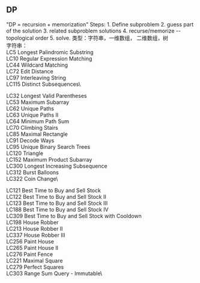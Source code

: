 ## DP
"DP = recursion + memorization"
Steps: 1. Define subproblem 2. guess part of the solution 3. related subproblem solutions 4. recurse/memorize -- topological order 5. solve.
类型：字符串，一维数组， 二维数组，树\
字符串：\
LC5 Longest Palindromic Substring\
LC10 Regular Expression Matching\
LC44 Wildcard Matching\
LC72 Edit Distance\
LC97 Interleaving String\
LC115 Distinct Subsequences\


LC32 Longest Valid Parentheses\
LC53 Maximum Subarray\
LC62 Unique Paths\
LC63 Unique Paths II\
LC64 Minimum Path Sum\
LC70 Climbing Stairs\
LC85 Maximal Rectangle\
LC91 Decode Ways\
LC95 Unique Binary Search Trees\
LC120 Triangle\
LC152 Maximum Product Subarray\
LC300 Longest Increasing Subsequence\
LC312 Burst Balloons\
LC322 Coin Change\

LC121 Best Time to Buy and Sell Stock\
LC122 Best Time to Buy and Sell Stock II\
LC123 Best Time to Buy and Sell Stock III\
LC188 Best Time to Buy and Sell Stock IV\
LC309 Best Time to Buy and Sell Stock with Cooldown\
LC198 House Robber\
LC213 House Robber II\
LC337 House Robber III\
LC256 Paint House\
LC265 Paint House II\
LC276 Paint Fence\
LC221 Maximal Square\
LC279 Perfect Squares\
LC303 Range Sum Query - Immutable\




